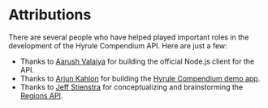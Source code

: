 # Attributions

There are several people who have helped played important roles in the development of the Hyrule Compendium API. Here are just a few:
* Thanks to [Aarush Valaiya](https://github.com/goombamaui) for building the official Node.js client for the API.
* Thanks to [Arjun Kahlon](https://github.com/arjunkahlon) for building the [Hyrule Compendium demo app](http://localhost:3000/#/compendium-api?id=demo).
* Thanks to [Jeff Stienstra](https://github.com/jeff-stienstra) for conceptualizing and brainstorming the [Regions API](regions-api).
